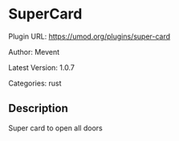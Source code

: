 # SuperCard

Plugin URL: https://umod.org/plugins/super-card

Author: Mevent

Latest Version: 1.0.7

Categories: rust

## Description

Super card to open all doors

